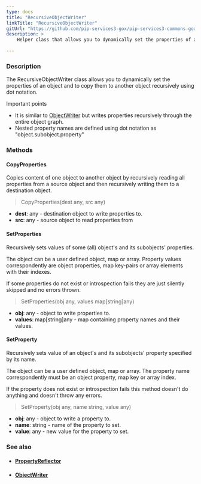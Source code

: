 ```yaml
---
type: docs
title: "RecursiveObjectWriter"
linkTitle: "RecursiveObjectWriter"
gitUrl: "https://github.com/pip-services3-gox/pip-services3-commons-gox"
description: >
    Helper class that allows you to dynamically set the properties of an object recursively using "dot" notation.
 
---
```


### Description

The RecursiveObjectWriter class allows you to dynamically set the properties of an object and to copy them to another object recursively using dot notation.

Important points

- It is similar to [ObjectWriter](../object_writer) but writes properties recursively through the entire object graph. 
- Nested property names are defined using dot notation as "object.subobject.property"

### Methods

#### CopyProperties
Copies content of one object to another object
by recursively reading all properties from a source object
and then recursively writing them to a destination object.

> CopyProperties(dest any, src any)

- **dest**: any - destination object to write properties to.
- **src**: any - source object to read properties from


#### SetProperties
Recursively sets values of some (all) object's and its subobjects' properties.

The object can be a user defined object, map or array.
Property values correspondently are object properties,
map key-pairs or array elements with their indexes.
 
If some properties do not exist or introspection fails
they are just silently skipped and no errors thrown.

> SetProperties(obj any, values map[string]any)

- **obj**: any - object to write properties to. 
- **values**: map[string]any - map containing property names and their values.


#### SetProperty
Recursively sets value of an object's and its subobjects' property specified by its name.

The object can be a user defined object, map or array.
The property name correspondently must be an object property,
map key or array index.

If the property does not exist or introspection fails
this method doesn't do anything and doesn't throw any errors.

> SetProperty(obj any, name string, value any)

- **obj**: any - object to write a property to.
- **name**: string - name of the property to set.
- **value**: any - new value for the property to set.



### See also
- #### [PropertyReflector](../property_reflector)
- #### [ObjectWriter](../object_writer)
